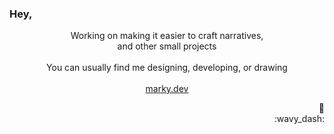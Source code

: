 ### Hey,

<p align="center">Working on making it easier to craft narratives,<br/> and other small projects<br/><br/> You can usually find me designing, developing, or drawing<br/><br/> <a href="https://marky.dev">marky.dev</a></p>

<p align="right">🦉<br/>:wavy_dash:</p>
